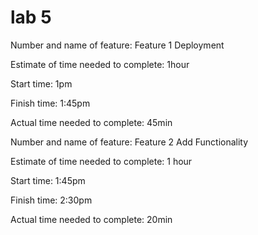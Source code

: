 # lab 5 

Number and name of feature: Feature 1 Deployment

Estimate of time needed to complete: 1hour

Start time: 1pm

Finish time: 1:45pm

Actual time needed to complete: 45min


Number and name of feature: Feature 2 Add Functionality

Estimate of time needed to complete: 1 hour

Start time: 1:45pm

Finish time: 2:30pm

Actual time needed to complete: 20min